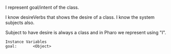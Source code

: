 I represent goal/intent of the class.

I know desireVerbs that shows  the desire of a class. I know the system subjects also.

Subject to have desire is always a class and in Pharo we represent using "I".

    Instance Variables
	goal:		<Object>
